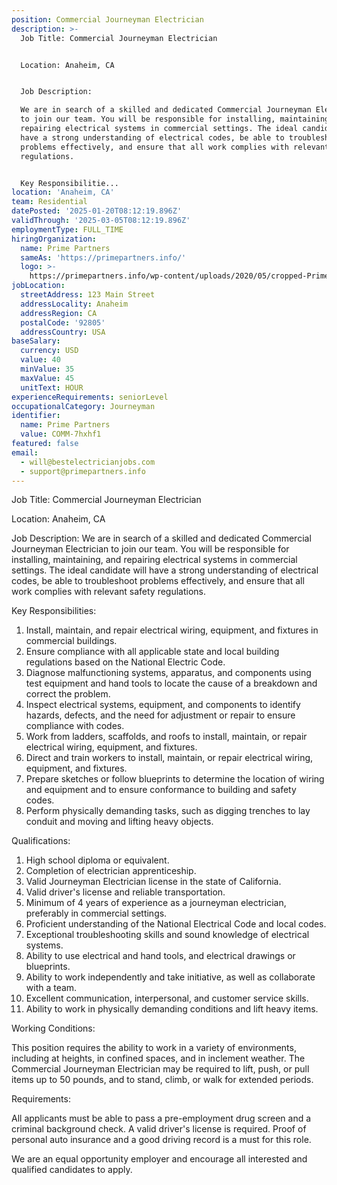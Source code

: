 ```yaml
---
position: Commercial Journeyman Electrician
description: >-
  Job Title: Commercial Journeyman Electrician


  Location: Anaheim, CA


  Job Description:

  We are in search of a skilled and dedicated Commercial Journeyman Electrician
  to join our team. You will be responsible for installing, maintaining, and
  repairing electrical systems in commercial settings. The ideal candidate will
  have a strong understanding of electrical codes, be able to troubleshoot
  problems effectively, and ensure that all work complies with relevant safety
  regulations.


  Key Responsibilitie...
location: 'Anaheim, CA'
team: Residential
datePosted: '2025-01-20T08:12:19.896Z'
validThrough: '2025-03-05T08:12:19.896Z'
employmentType: FULL_TIME
hiringOrganization:
  name: Prime Partners
  sameAs: 'https://primepartners.info/'
  logo: >-
    https://primepartners.info/wp-content/uploads/2020/05/cropped-Prime-Partners-Logo-NO-BG-1-1.png
jobLocation:
  streetAddress: 123 Main Street
  addressLocality: Anaheim
  addressRegion: CA
  postalCode: '92805'
  addressCountry: USA
baseSalary:
  currency: USD
  value: 40
  minValue: 35
  maxValue: 45
  unitText: HOUR
experienceRequirements: seniorLevel
occupationalCategory: Journeyman
identifier:
  name: Prime Partners
  value: COMM-7hxhf1
featured: false
email:
  - will@bestelectricianjobs.com
  - support@primepartners.info
---
```




Job Title: Commercial Journeyman Electrician

Location: Anaheim, CA

Job Description:
We are in search of a skilled and dedicated Commercial Journeyman Electrician to join our team. You will be responsible for installing, maintaining, and repairing electrical systems in commercial settings. The ideal candidate will have a strong understanding of electrical codes, be able to troubleshoot problems effectively, and ensure that all work complies with relevant safety regulations.

Key Responsibilities:

1. Install, maintain, and repair electrical wiring, equipment, and fixtures in commercial buildings.
2. Ensure compliance with all applicable state and local building regulations based on the National Electric Code.
3. Diagnose malfunctioning systems, apparatus, and components using test equipment and hand tools to locate the cause of a breakdown and correct the problem.
4. Inspect electrical systems, equipment, and components to identify hazards, defects, and the need for adjustment or repair to ensure compliance with codes.
5. Work from ladders, scaffolds, and roofs to install, maintain, or repair electrical wiring, equipment, and fixtures.
6. Direct and train workers to install, maintain, or repair electrical wiring, equipment, and fixtures.
7. Prepare sketches or follow blueprints to determine the location of wiring and equipment and to ensure conformance to building and safety codes.
8. Perform physically demanding tasks, such as digging trenches to lay conduit and moving and lifting heavy objects.

Qualifications:

1. High school diploma or equivalent.
2. Completion of electrician apprenticeship.
3. Valid Journeyman Electrician license in the state of California.
4. Valid driver's license and reliable transportation.
5. Minimum of 4 years of experience as a journeyman electrician, preferably in commercial settings.
6. Proficient understanding of the National Electrical Code and local codes.
7. Exceptional troubleshooting skills and sound knowledge of electrical systems.
8. Ability to use electrical and hand tools, and electrical drawings or blueprints.
9. Ability to work independently and take initiative, as well as collaborate with a team.
10. Excellent communication, interpersonal, and customer service skills.
11. Ability to work in physically demanding conditions and lift heavy items.

Working Conditions:

This position requires the ability to work in a variety of environments, including at heights, in confined spaces, and in inclement weather. The Commercial Journeyman Electrician may be required to lift, push, or pull items up to 50 pounds, and to stand, climb, or walk for extended periods.

Requirements:

All applicants must be able to pass a pre-employment drug screen and a criminal background check. A valid driver's license is required. Proof of personal auto insurance and a good driving record is a must for this role.

We are an equal opportunity employer and encourage all interested and qualified candidates to apply.
